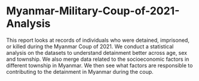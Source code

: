 # Myanmar-Military-Coup-of-2021-Analysis
This report looks at records of individuals who were detained, imprisoned, or killed during the  Myanmar Coup of 2021. We conduct a statistical analysis on the datasets to understand  detainment better across age, sex and township. We also merge data related to the  socioeconomic factors in different township in Myanmar. We then see what factors are  responsible to contributing to the detainment in Myanmar during the coup.
